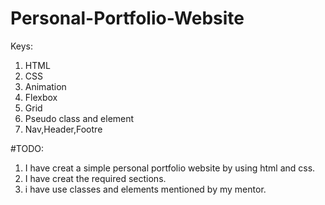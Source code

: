 # Personal-Portfolio-Website

Keys:
1. HTML
2. CSS
3. Animation
4. Flexbox
5. Grid
6. Pseudo class and element
7. Nav,Header,Footre

#TODO:
1. I have creat a simple personal portfolio website by using html and css.
2. I have  creat the required sections.
3. i have use classes and elements mentioned by my mentor.